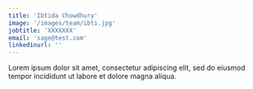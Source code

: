 ```yaml
---
title: 'Ibtida Chowdhury'
image: '/images/team/ibti.jpg'
jobtitle: 'XXXXXXX'
email: 'sage@test.com'
linkedinurl: ''
---
```


Lorem ipsum dolor sit amet, consectetur adipiscing elit, sed do eiusmod tempor incididunt ut labore et dolore magna aliqua. 
